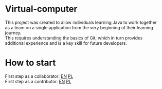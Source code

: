 # Virtual-computer

This project was created to allow individuals learning Java to work together as a team on a single application from the very beginning of their learning journey. <br>
This requires understanding the basics of Git, which in turn provides additional experience and is a key skill for future developers.


#  How to start

First step as a collaborator:  [EN](readme/instructions/collaboratorHowToStart-en.md) [PL](readme/instructions/collaboratorHowToStart-pl) <br>
First step as a contributor: [EN](readme/instructions/contributorHowToStart-en) [PL](readme/instructions/contributorHowToStart-en)


